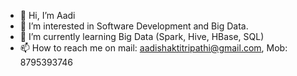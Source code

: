 - 👋 Hi, I’m Aadi 
- 👀 I’m interested in Software Development and Big Data.
- 🌱 I’m currently learning Big Data (Spark, Hive, HBase, SQL)
- 📫 How to reach me on mail: aadishaktitripathi@gmail.com, Mob: 8795393746

<!---
aadi1999/aadi1999 is a ✨ special ✨ repository because its `README.md` (this file) appears on your GitHub profile.
You can click the Preview link to take a look at your changes.
--->

